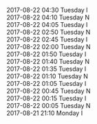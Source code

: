 2017-08-22 04:30 Tuesday  I  
2017-08-22 04:10 Tuesday  N  
2017-08-22 04:05 Tuesday  I  
2017-08-22 02:50 Tuesday  N  
2017-08-22 02:45 Tuesday  I  
2017-08-22 02:00 Tuesday  N  
2017-08-22 01:50 Tuesday  I  
2017-08-22 01:40 Tuesday  N  
2017-08-22 01:35 Tuesday  I  
2017-08-22 01:10 Tuesday  N  
2017-08-22 01:05 Tuesday  I  
2017-08-22 00:45 Tuesday  N  
2017-08-22 00:15 Tuesday  I  
2017-08-22 00:05 Tuesday  N  
2017-08-21 21:10 Monday  I  
